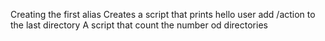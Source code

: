 Creating the first alias
Creates a script that prints hello user
add /action to the last directory
A script that count the number od directories

